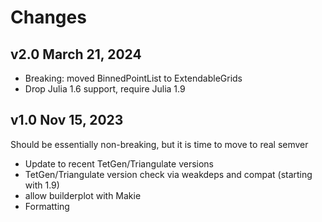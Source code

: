 # Changes
## v2.0 March 21, 2024
- Breaking: moved BinnedPointList to ExtendableGrids
- Drop Julia 1.6 support, require Julia 1.9

## v1.0 Nov 15, 2023
Should be essentially non-breaking, but it is time to move to real semver
- Update to recent TetGen/Triangulate versions
- TetGen/Triangulate version check via weakdeps and compat (starting with 1.9)
- allow builderplot with Makie
- Formatting

